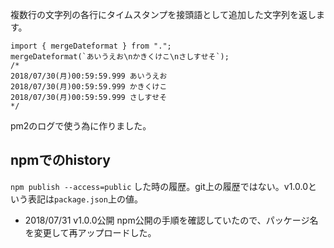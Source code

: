 複数行の文字列の各行にタイムスタンプを接頭語として追加した文字列を返します。

```
import { mergeDateformat } from ".";
mergeDateformat(`あいうえお\nかきくけこ\nさしすせそ`);
/*
2018/07/30(月)00:59:59.999 あいうえお
2018/07/30(月)00:59:59.999 かきくけこ
2018/07/30(月)00:59:59.999 さしすせそ
*/
```

pm2のログで使う為に作りました。

## npmでのhistory

`npm publish --access=public` した時の履歴。git上の履歴ではない。v1.0.0という表記は`package.json`上の値。

- 2018/07/31 v1.0.0公開 npm公開の手順を確認していたので、パッケージ名を変更して再アップロードした。